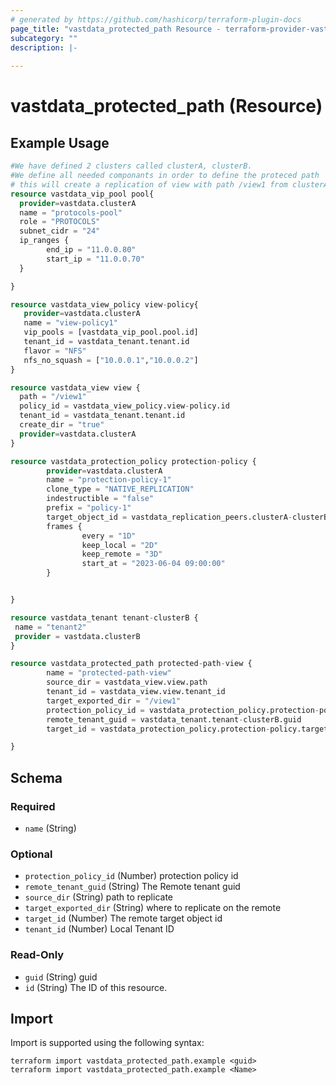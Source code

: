 ```yaml
---
# generated by https://github.com/hashicorp/terraform-plugin-docs
page_title: "vastdata_protected_path Resource - terraform-provider-vastdata"
subcategory: ""
description: |-
  
---
```


# vastdata_protected_path (Resource)



## Example Usage

```terraform
#We have defined 2 clusters called clusterA, clusterB.
#We define all needed componants in order to define the proteced path
# this will create a replication of view with path /view1 from clusterA to remote clusterB path /view1
resource vastdata_vip_pool pool{
  provider=vastdata.clusterA
  name = "protocols-pool"
  role = "PROTOCOLS"
  subnet_cidr = "24"
  ip_ranges {
        end_ip = "11.0.0.80"
        start_ip = "11.0.0.70"
  }

}

resource vastdata_view_policy view-policy{
   provider=vastdata.clusterA
   name = "view-policy1"
   vip_pools = [vastdata_vip_pool.pool.id]
   tenant_id = vastdata_tenant.tenant.id
   flavor = "NFS"
   nfs_no_squash = ["10.0.0.1","10.0.0.2"]
}

resource vastdata_view view {
  path = "/view1"
  policy_id = vastdata_view_policy.view-policy.id
  tenant_id = vastdata_tenant.tenant.id
  create_dir = "true"
  provider=vastdata.clusterA
}

resource vastdata_protection_policy protection-policy {
        provider=vastdata.clusterA
        name = "protection-policy-1"
        clone_type = "NATIVE_REPLICATION"
        indestructible = "false"
        prefix = "policy-1"
        target_object_id = vastdata_replication_peers.clusterA-clusterB-peer.id
        frames {
                every = "1D"
                keep_local = "2D"
                keep_remote = "3D"
                start_at = "2023-06-04 09:00:00"
        }


}

resource vastdata_tenant tenant-clusterB {
 name = "tenant2"
 provider = vastdata.clusterB
}

resource vastdata_protected_path protected-path-view {
        name = "protected-path-view"
        source_dir = vastdata_view.view.path
        tenant_id = vastdata_view.view.tenant_id
        target_exported_dir = "/view1"
        protection_policy_id = vastdata_protection_policy.protection-policy.id
        remote_tenant_guid = vastdata_tenant.tenant-clusterB.guid
        target_id = vastdata_protection_policy.protection-policy.target_object_id

}
```

<!-- schema generated by tfplugindocs -->
## Schema

### Required

- `name` (String)

### Optional

- `protection_policy_id` (Number) protection policy id
- `remote_tenant_guid` (String) The Remote tenant guid
- `source_dir` (String) path to replicate
- `target_exported_dir` (String) where to replicate on the remote
- `target_id` (Number) The remote target object id
- `tenant_id` (Number) Local Tenant ID

### Read-Only

- `guid` (String) guid
- `id` (String) The ID of this resource.

## Import

Import is supported using the following syntax:

```shell
terraform import vastdata_protected_path.example <guid>
terraform import vastdata_protected_path.example <Name>
```
